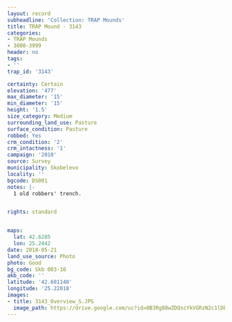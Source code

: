 ```yaml
---
layout: record
subheadline: 'Collection: TRAP Mounds'
title: TRAP Mound - 3143
categories:
- TRAP Mounds
- 3000-3999
header: no
tags:
- ''
trap_id: '3143'

certainty: Certain
elevation: '477'
max_diameter: '15'
min_diameter: '15'
height: '1.5'
size_category: Medium
surrounding_land_use: Pasture
surface_condition: Pasture
robbed: Yes
crm_condition: '2'
crm_intactness: '1'
campaign: '2010'
source: Survey
municipality: Skobelevo
locality: ''
bgcode: DS001
notes: |-
  1 old robbers' trench.


rights: standard


maps:
  lat: 42.6285
  lon: 25.2442
date: 2018-05-21
land_use_source: Photo
photo: Good
bg_code: Skb 003-10
akb_code: ''
latitude: '42.681148'
longitude: '25.22018'
images:
- title: 3143_Overview_S.JPG
  image_path: https://drive.google.com/uc?id=0B3Rg88wZDQscYkVGRzN2c1lDbzg
---
```

